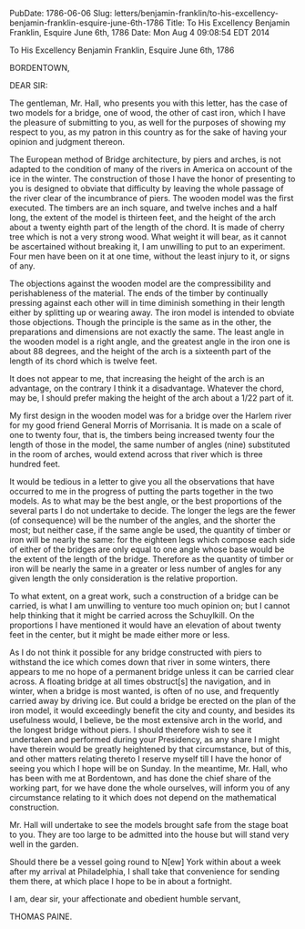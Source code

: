 PubDate: 1786-06-06
Slug: letters/benjamin-franklin/to-his-excellency-benjamin-franklin-esquire-june-6th-1786
Title: To His Excellency Benjamin Franklin, Esquire  June 6th, 1786
Date: Mon Aug  4 09:08:54 EDT 2014

   To His Excellency Benjamin Franklin, Esquire  June 6th, 1786

   BORDENTOWN,

   DEAR SIR:

   The gentleman, Mr. Hall, who presents you with this letter, has the case
   of two models for a bridge, one of wood, the other of cast iron, which I
   have the pleasure of submitting to you, as well for the purposes of
   showing my respect to you, as my patron in this country as for the sake of
   having your opinion and judgment thereon.

   The European method of Bridge architecture, by piers and arches, is not
   adapted to the condition of many of the rivers in America on account of
   the ice in the winter. The construction of those I have the honor of
   presenting to you is designed to obviate that difficulty by leaving the
   whole passage of the river clear of the incumbrance of piers. The wooden
   model was the first executed. The timbers are an inch square, and twelve
   inches and a half long, the extent of the model is thirteen feet, and the
   height of the arch about a twenty eighth part of the length of the chord.
   It is made of cherry tree which is not a very strong wood. What weight it
   will bear, as it cannot be ascertained without breaking it, I am unwilling
   to put to an experiment. Four men have been on it at one time, without the
   least injury to it, or signs of any.

   The objections against the wooden model are the compressibility and
   perishableness of the material. The ends of the timber by continually
   pressing against each other will in time diminish something in their
   length either by splitting up or wearing away. The iron model is intended
   to obviate those objections. Though the principle is the same as in the
   other, the preparations and dimensions are not exactly the same. The least
   angle in the wooden model is a right angle, and the greatest angle in the
   iron one is about 88 degrees, and the height of the arch is a sixteenth
   part of the length of its chord which is twelve feet.

   It does not appear to me, that increasing the height of the arch is an
   advantage, on the contrary I think it a disadvantage. Whatever the chord,
   may be, I should prefer making the height of the arch about a 1/22 part of
   it.

   My first design in the wooden model was for a bridge over the Harlem river
   for my good friend General Morris of Morrisania. It is made on a scale of
   one to twenty four, that is, the timbers being increased twenty four the
   length of those in the model, the same number of angles (nine) substituted
   in the room of arches, would extend across that river which is three
   hundred feet.

   It would be tedious in a letter to give you all the observations that have
   occurred to me in the progress of putting the parts together in the two
   models. As to what may be the best angle, or the best proportions of the
   several parts I do not undertake to decide. The longer the legs are the
   fewer (of consequence) will be the number of the angles, and the shorter
   the most; but neither case, if the same angle be used, the quantity of
   timber or iron will be nearly the same: for the eighteen legs which
   compose each side of either of the bridges are only equal to one angle
   whose base would be the extent of the length of the bridge. Therefore as
   the quantity of timber or iron will be nearly the same in a greater or
   less number of angles for any given length the only consideration is the
   relative proportion.

   To what extent, on a great work, such a construction of a bridge can be
   carried, is what I am unwilling to venture too much opinion on; but I
   cannot help thinking that it might be carried across the Schuylkill. On
   the proportions I have mentioned it would have an elevation of about
   twenty feet in the center, but it might be made either more or less.

   As I do not think it possible for any bridge constructed with piers to
   withstand the ice which comes down that river in some winters, there
   appears to me no hope of a permanent bridge unless it can be carried clear
   across. A floating bridge at all times obstruct[s] the navigation, and in
   winter, when a bridge is most wanted, is often of no use, and frequently
   carried away by driving ice. But could a bridge be erected on the plan of
   the iron model, it would exceedingly benefit the city and county, and
   besides its usefulness would, I believe, be the most extensive arch in the
   world, and the longest bridge without piers. I should therefore wish to
   see it undertaken and performed during your Presidency, as any share I
   might have therein would be greatly heightened by that circumstance, but
   of this, and other matters relating thereto I reserve myself till I have
   the honor of seeing you which I hope will be on Sunday. In the meantime,
   Mr. Hall, who has been with me at Bordentown, and has done the chief share
   of the working part, for we have done the whole ourselves, will inform you
   of any circumstance relating to it which does not depend on the
   mathematical construction.

   Mr. Hall will undertake to see the models brought safe from the stage boat
   to you. They are too large to be admitted into the house but will stand
   very well in the garden.

   Should there be a vessel going round to N[ew] York within about a week
   after my arrival at Philadelphia, I shall take that convenience for
   sending them there, at which place I hope to be in about a fortnight.

   I am, dear sir, your affectionate and obedient humble servant,

   THOMAS PAINE.

    
